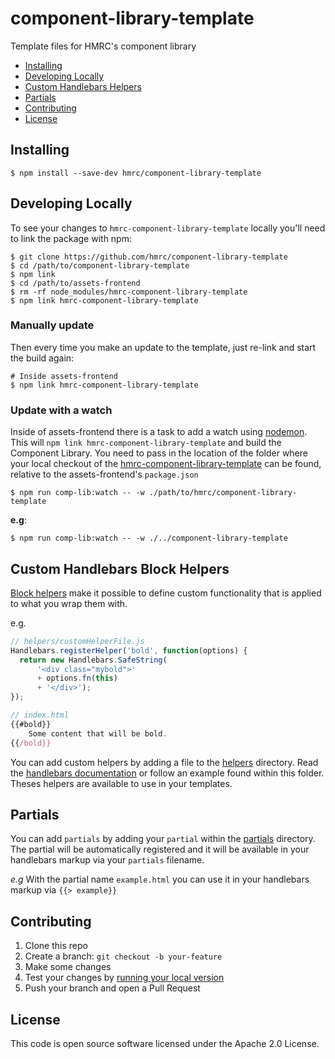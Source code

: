 # component-library-template

Template files for HMRC's component library

- [Installing](#installing)
- [Developing Locally](#requirements)
- [Custom Handlebars Helpers](#custom-handlebars-helpers)
- [Partials](#partials)
- [Contributing](#contributing)
- [License](#license)


## Installing

```
$ npm install --save-dev hmrc/component-library-template
```


## Developing Locally

To see your changes to `hmrc-component-library-template` locally you'll need to link the package with npm:

```
$ git clone https://github.com/hmrc/component-library-template
$ cd /path/to/component-library-template
$ npm link
$ cd /path/to/assets-frontend
$ rm -rf node_modules/hmrc-component-library-template
$ npm link hmrc-component-library-template
```


### Manually update

Then every time you make an update to the template, just re-link and start the build again:

```
# Inside assets-frontend
$ npm link hmrc-component-library-template
```


### Update with a watch

Inside of assets-frontend there is a task to add a watch using [nodemon](https://github.com/remy/nodemon). 
This will `npm link hmrc-component-library-template` and build the Component Library. 
You need to pass in the location of the folder where your local checkout of the [hmrc-component-library-template](https://github.com/hmrc/component-library-template/)
can be found, relative to the assets-frontend's `package.json`

```
$ npm run comp-lib:watch -- -w ./path/to/hmrc/component-library-template
```
**e.g**:
```
$ npm run comp-lib:watch -- -w ./../component-library-template
```


## Custom Handlebars Block Helpers

[Block helpers](http://handlebarsjs.com/block_helpers.html) make it possible to define custom functionality that is applied to what you wrap them with.

e.g.

```javascript
// helpers/customHelperFile.js
Handlebars.registerHelper('bold', function(options) {
  return new Handlebars.SafeString(
      '<div class="mybold">'
      + options.fn(this)
      + '</div>');
});

// index.html
{{#bold}}
	Some content that will be bold.
{{/bold}}
```

You can add custom helpers by adding a file to the [helpers](./helpers) directory. Read the [handlebars documentation](http://handlebarsjs.com/block_helpers.html) or follow an example found within this folder. 
Theses helpers are available to use in your templates.


## Partials

You can add `partials` by adding your `partial` within the [partials](./partials) directory. The partial will be automatically registered
and it will be available in your handlebars markup via your `partials` filename.

*e.g*
With the partial name `example.html` you can use it in your handlebars markup via `{{> example}}`


## Contributing

1. Clone this repo
2. Create a branch: `git checkout -b your-feature`
3. Make some changes
4. Test your changes by [running your local version](#developing-locally)
5. Push your branch and open a Pull Request


## License

This code is open source software licensed under the Apache 2.0 License.
